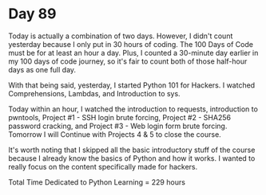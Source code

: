 # Day 89

Today is actually a combination of two days. However, I didn't count yesterday because I only put in 30 hours of coding. The 100 Days of Code must be for at least an hour a day. Plus, I counted a 30-minute day earlier in my 100 days of code journey, so it's fair to count both of those half-hour days as one full day.

With that being said, yesterday, I started  Python 101 for Hackers. I watched Comprehensions, Lambdas, and Introduction to sys. 

Today within an hour, I watched the introduction to requests, introduction to pwntools, Project #1 - SSH login brute forcing, Project #2 - SHA256 password cracking, and Project #3 - Web login form brute forcing. Tomorrow I will Continue with Projects 4 & 5 to close the course. 

It's worth noting that I skipped all the basic introductory stuff of the course because I already know the basics of Python and how it works. I wanted to really focus on the content specifically made for hackers. 

Total Time Dedicated to Python Learning = 229 hours
